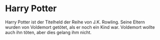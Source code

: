 # Harry Potter
Harry Potter ist der Titelheld der Reihe von J.K. Rowling. Seine Eltern wurden von Voldemort getötet, als er noch ein Kind war. 
Voldemort wollte auch ihn töten, aber dies gelang ihm nicht.
